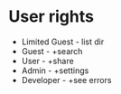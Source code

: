 # User rights

 *  Limited Guest - list dir
 *  Guest -  +search
 *  User - +share
 *  Admin - +settings
 *  Developer - +see errors

